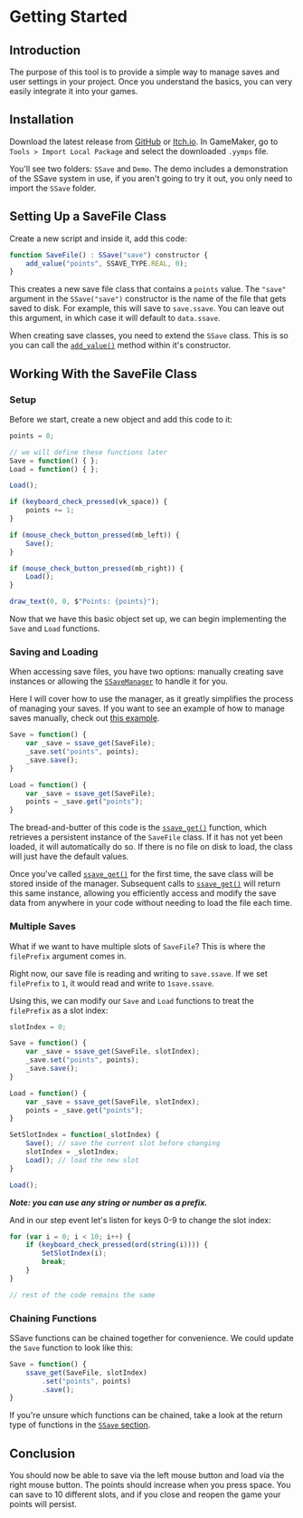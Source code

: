 # Getting Started

## Introduction

The purpose of this tool is to provide a simple way to manage saves and user settings in your project. Once you understand the basics, you can very easily integrate it into your games.

## Installation

Download the latest release from [GitHub](https://github.com/stoozey/SSave/releases) or [Itch.io](https://stoozey.itch.io/ssave).
In GameMaker, go to `Tools > Import Local Package` and select the downloaded `.yymps` file.

You'll see two folders: `SSave` and `Demo`. The demo includes a demonstration of the SSave system in use, if you aren't going to try it out, you only need to import the `SSave` folder.

## Setting Up a SaveFile Class

Create a new script and inside it, add this code:

```js
function SaveFile() : SSave("save") constructor {
    add_value("points", SSAVE_TYPE.REAL, 0);
}
```

This creates a new save file class that contains a `points` value. The `"save"` argument in the `SSave("save")` constructor is the name of the file that gets saved to disk. For example, this will save to `save.ssave`. You can leave out this argument, in which case it will default to `data.ssave`.

When creating save classes, you need to extend the `SSave` class. This is so you can call the [`add_value()`](ssave.md#ssaveadd_valuename-type-default) method within it's constructor.

## Working With the SaveFile Class

### Setup

Before we start, create a new object and add this code to it:

```js title="Create Event"
points = 0;

// we will define these functions later
Save = function() { };
Load = function() { };

Load();
```

```js title="Step Event"
if (keyboard_check_pressed(vk_space)) {
    points += 1;
}

if (mouse_check_button_pressed(mb_left)) {
    Save();
}

if (mouse_check_button_pressed(mb_right)) {
    Load();
}
```

```js title="Draw Event"
draw_text(0, 0, $"Points: {points}");
```

Now that we have this basic object set up, we can begin implementing the `Save` and `Load` functions.

### Saving and Loading

When accessing save files, you have two options: manually creating save instances or allowing the [`SSaveManager`](ssave-manager.md) to handle it for you.

Here I will cover how to use the manager, as it greatly simplifies the process of managing your saves. If you want to see an example of how to manage saves manually, check out [this example](examples.md#using-ssave-without-the-manager).

```js title="Create Event"
Save = function() {
    var _save = ssave_get(SaveFile);
    _save.set("points", points);
    _save.save();
}

Load = function() {
    var _save = ssave_get(SaveFile);
    points = _save.get("points");
}
```

The bread-and-butter of this code is the [`ssave_get()`](ssave-manager.md#ssave_getssaveconstructor-fileprefix) function, which retrieves a persistent instance of the `SaveFile` class. If it has not yet been loaded, it will automatically do so. If there is no file on disk to load, the class will just have the default values.

Once you've called [`ssave_get()`](ssave-manager.md#ssave_getssaveconstructor-fileprefix) for the first time, the save class will be stored inside of the manager. Subsequent calls to [`ssave_get()`](ssave-manager.md#ssave_getssaveconstructor-fileprefix) will return this same instance, allowing you efficiently access and modify the save data from anywhere in your code without needing to load the file each time.

### Multiple Saves

What if we want to have multiple slots of `SaveFile`? This is where the `filePrefix` argument comes in.

Right now, our save file is reading and writing to `save.ssave`. If we set `filePrefix` to `1`, it would read and write to `1save.ssave`.

Using this, we can modify our `Save` and `Load` functions to treat the `filePrefix` as a slot index:

```js hl_lines="1 4 10 14-18"  title="Create Event"
slotIndex = 0;

Save = function() {
    var _save = ssave_get(SaveFile, slotIndex);
    _save.set("points", points);
    _save.save();
}

Load = function() {
    var _save = ssave_get(SaveFile, slotIndex);
    points = _save.get("points");
}

SetSlotIndex = function(_slotIndex) {
    Save(); // save the current slot before changing
    slotIndex = _slotIndex;
    Load(); // load the new slot
}

Load();
```

***Note: you can use any string or number as a prefix.***

And in our step event let's listen for keys 0-9 to change the slot index:

```js title="Step Event"
for (var i = 0; i < 10; i++) {
    if (keyboard_check_pressed(ord(string(i)))) {
        SetSlotIndex(i);
        break;
    }
}

// rest of the code remains the same
```

### Chaining Functions

SSave functions can be chained together for convenience. We could update the `Save` function to look like this:

```js title="Create Event"
Save = function() {
    ssave_get(SaveFile, slotIndex)
        .set("points", points)
        .save();
}
```

If you're unsure which functions can be chained, take a look at the return type of functions in the [`SSave` section](ssave.md#class-functions).

## Conclusion

You should now be able to save via the left mouse button and load via the right mouse button. The points should increase when you press space. You can save to 10 different slots, and if you close and reopen the game your points will persist.
